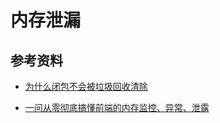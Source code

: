 # 内存泄漏

## 参考资料

-   [为什么闭包不会被垃圾回收清除](https://github.com/raxxarr/note/issues/3)

-   [一问从零彻底搞懂前端的内存监控、异常、泄露](https://mp.weixin.qq.com/s?__biz=MzI2NTk2NzUxNg==&mid=2247488384&idx=1&sn=986fa865425162a9ac23259dec41671d&chksm=ea941173dde398654a1840c5abf482e71f69274c70d27bc5aff71caf7b6c04c9984e1fa3e35a&mpshare=1&scene=1&srcid=09117zg3fDK0HWIeaGyZKa8Z&sharer_sharetime=1599783494266&sharer_shareid=778ad5bf3b27e0078eb105d7277263f6&key=d3c7cb8eeb23bc8378318fb03e3a4dd4db44b08af9805fa43662489607b1e420eaaa8bca2dda765a305b8856c7de45c0572eacedbc590a0c8958f6579f7fcc87e76725fc4b5e575e10a5c58c5a0995e3703929995ead5cfbe3ad2e0ea1ad4cf76e5a142d141a6ecb0d37325df30fa3b8406c7270d0c3c7832c3d167f825c8bca&ascene=1&uin=MTA0NTY0NDM2MQ%3D%3D&devicetype=Windows+10+x64&version=62090529&lang=zh_CN&exportkey=AR51gDNR4aE7Cyq9BmASgWk%3D&pass_ticket=B6FNKnnbZTjKt8UKWmUWP6xoShmkcsXlRS3%2BQ43mwno9yzUlbhReyMePJTWAeYe5&wx_header=0)
